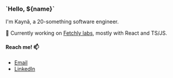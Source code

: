 ### \`Hello, ${name}\`

I'm Kaynã, a 20-something software engineer.

🔭 Currently working on [Fetchly labs](https://fetch.ly/), mostly with React and TS/JS.

#### Reach me! 📫
- [Email](mailto:kayna.khad@gmail.com)
- [LinkedIn](https://www.linkedin.com/in/kayn%C3%A3-camargo-8259071a1/)


<!--
**kayzzu/kayzzu** is a ✨ _special_ ✨ repository because its `README.md` (this file) appears on your GitHub profile.

Here are some ideas to get you started:

- 🔭 I’m currently working on ...
- 🌱 I’m currently learning ...
- 👯 I’m looking to collaborate on ...
- 🤔 I’m looking for help with ...
- 💬 Ask me about ...
- 📫 How to reach me: ...
- 😄 Pronouns: ...
- ⚡ Fun fact: ...
-->
